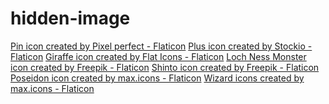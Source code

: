 # hidden-image
<a href="https://www.flaticon.com/free-icons/pin" title="pin icons">Pin icon created by Pixel perfect - Flaticon</a>
<a href="https://www.flaticon.com/free-icons/plus" title="plus icons">Plus icon created by Stockio - Flaticon</a>
<a href="https://www.flaticon.com/free-icons/giraffe" title="giraffe icons">Giraffe icon created by Flat Icons - Flaticon</a>
<a href="https://www.flaticon.com/free-icons/fantasy" title="fantasy icons">Loch Ness Monster icon created by Freepik - Flaticon</a>
<a href="https://www.flaticon.com/free-icons/shinto" title="shinto icons">Shinto icon created by Freepik - Flaticon</a>
<a href="https://www.flaticon.com/free-icons/poseidon" title="poseidon icons">Poseidon icon created by max.icons - Flaticon</a>
<a href="https://www.flaticon.com/free-icons/wizard" title="wizard icons">Wizard icons created by max.icons - Flaticon</a>